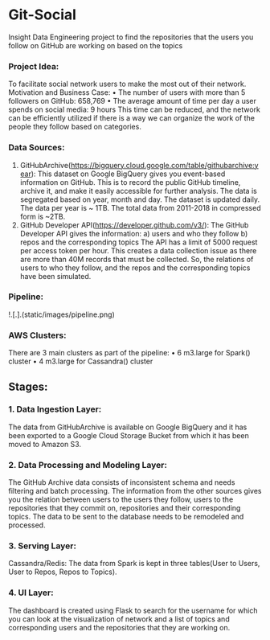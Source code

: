 # Git-Social
Insight Data Engineering project to find the repositories that the users you follow on GitHub are working on based on the topics

### Project Idea:
To facilitate social network users to make the most out of their network.
Motivation and Business Case:
•	The number of users with more than 5 followers on GitHub: 658,769
•	The average amount of time per day a user spends on social media: 9 hours
This time can be reduced, and the network can be efficiently utilized if there is a way we can organize the work of the people they follow based on categories.
### Data Sources:
1.	GitHubArchive(https://bigquery.cloud.google.com/table/githubarchive:year): This dataset on Google BigQuery gives you event-based information on GitHub. This is to record the public GitHub timeline, archive it, and make it easily accessible for further analysis. The data is segregated based on year, month and day. The dataset is updated daily. The data per year is ~ 1TB. The total data from 2011-2018 in compressed form is ~2TB.
2.	GitHub Developer API(https://developer.github.com/v3/): The GitHub Developer API gives the information: 
a)	users and who they follow
b)	repos and the corresponding topics
The API has a limit of 5000 request per access token per hour. This creates a data collection issue as there are more than 40M records that must be collected. So, the relations of users to who they follow, and the repos and the corresponding topics have been simulated.
### Pipeline:
!.[.].(static/images/pipeline.png)
### AWS Clusters:
There are 3 main clusters as part of the pipeline:
•	6 m3.large for Spark() cluster
•	4 m3.large for Cassandra() cluster

## Stages:
### 1.	Data Ingestion Layer:
The data from GitHubArchive is available on Google BigQuery and it has been exported to a Google Cloud Storage Bucket from which it has been moved to Amazon S3. 
### 2.	Data Processing and Modeling Layer:
The GitHub Archive data consists of inconsistent schema and needs filtering and batch processing. The information from the other sources gives you the relation between users to the users they follow, users to the repositories that they commit on, repositories and their corresponding topics. The data to be sent to the database needs to be remodeled and processed.
### 3.	Serving Layer:
Cassandra/Redis: The data from Spark is kept in three tables(User to Users, User to Repos, Repos to Topics).
### 4.	UI Layer:
The dashboard is created using Flask to search for the username for which you can look at the visualization of network and a list of topics and corresponding users and the repositories that they are working on.
